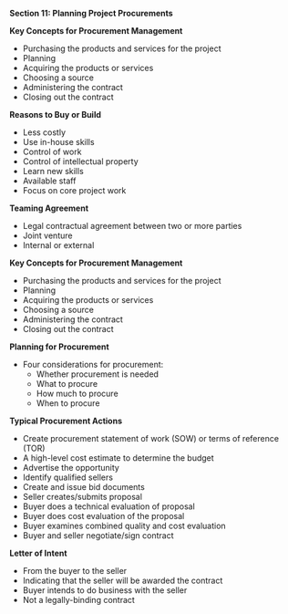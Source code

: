 **Section 11: Planning Project Procurements**

**Key Concepts for Procurement Management**

- Purchasing the products and services for the project
- Planning
- Acquiring the products or services
- Choosing a source
- Administering the contract
- Closing out the contract

**Reasons to Buy or Build**

- Less costly
- Use in-house skills
- Control of work
- Control of intellectual property
- Learn new skills
- Available staff
- Focus on core project work

**Teaming Agreement**

- Legal contractual agreement between two or more parties
- Joint venture
- Internal or external

**Key Concepts for Procurement Management**

- Purchasing the products and services for the project
- Planning
- Acquiring the products or services
- Choosing a source
- Administering the contract
- Closing out the contract

**Planning for Procurement**

- Four considerations for procurement:
  - Whether procurement is needed
  - What to procure
  - How much to procure
  - When to procure


**Typical Procurement Actions**

- Create procurement statement of work (SOW) or terms of reference (TOR)
- A high-level cost estimate to determine the budget
- Advertise the opportunity
- Identify qualified sellers
- Create and issue bid documents
- Seller creates/submits proposal
- Buyer does a technical evaluation of proposal
- Buyer does cost evaluation of the proposal
- Buyer examines combined quality and cost evaluation
- Buyer and seller negotiate/sign contract

**Letter of Intent**

- From the buyer to the seller
- Indicating that the seller will be awarded the contract
- Buyer intends to do business with the seller
- Not a legally-binding contract
